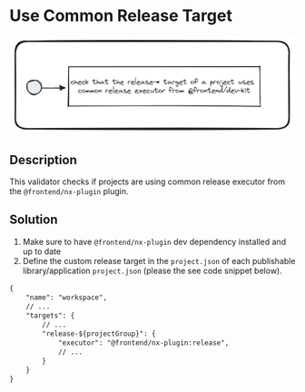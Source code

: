 # Use Common Release Target
![use-common-release-target.png](../../../../docs/images/use-common-release-target.png)

## Description
This validator checks if projects are using common release executor from the `@frontend/nx-plugin` plugin.

## Solution

1. Make sure to have `@frontend/nx-plugin` dev dependency installed and up to date
2. Define the custom release target in the `project.json` of each publishable library/application `project.json` (please the see code snippet below).

```jsonc
{
    "name": "workspace",
    // ...
    "targets": {
        // ...
        "release-${projectGroup}": {
            "executor": "@frontend/nx-plugin:release",
            // ...
        }
    }
}
```

